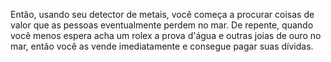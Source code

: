 Então, usando seu detector de metais, você começa a procurar coisas de valor que as pessoas eventualmente perdem no mar. De repente, quando você menos espera acha um rolex a prova d'água e outras joias de ouro no mar, então você as vende imediatamente e consegue pagar suas dívidas. 
